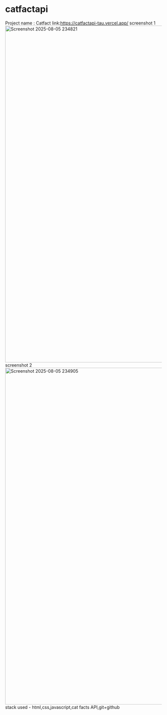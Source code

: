 # catfactapi
Project name : Catfact
link:https://catfactapi-tau.vercel.app/
screenshot 1
<img width="1920" height="1080" alt="Screenshot 2025-08-05 234821" src="https://github.com/user-attachments/assets/5dc45589-2423-4e0a-b97a-d1fa08757195" />
screenshot 2
<img width="1920" height="1080" alt="Screenshot 2025-08-05 234905" src="https://github.com/user-attachments/assets/4475750c-d6bb-443e-889c-7ce47c4b2eff" />
stack used - html,css,javascript,cat facts API,git+github
